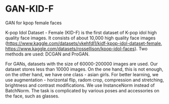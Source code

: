 # GAN-KID-F
GAN for kpop female faces

K-pop Idol Dataset - Female (KID-F) is the first dataset of K-pop idol high quality face images. It consists of about 10,000 high quality face images (https://www.kaggle.com/datasets/vkehfdl1/kidf-kpop-idol-dataset-female, https://www.kaggle.com/datasets/rossellison/kpop-idol-faces). Two methods are used: DCGAN and ProGAN. 

For GANs, datasets with the size of 60000-200000 images are used. Our dataset stores less than 10000 images. On the one hand, this is not enough, on the other hand, we have one class - asian girls. For better learning, we use augmentation - horizontal flip, radom crop, compression and stretching, brightness and contrast modifications. We use InstanceNorm instead of BatchNorm. The task is complicated by various poses and accessories on the face, such as glasses.
